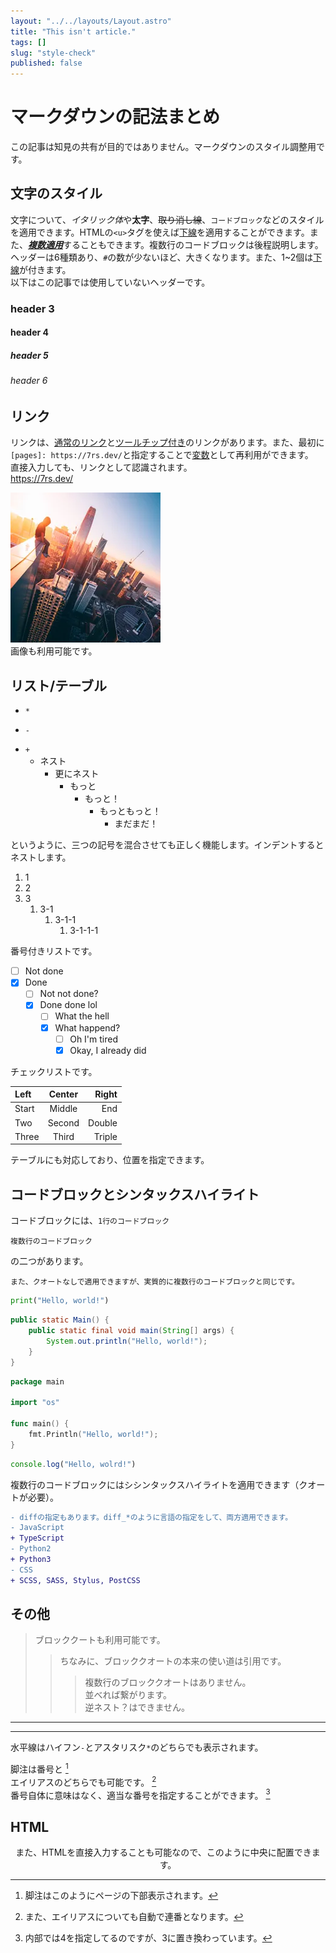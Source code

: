 ```yaml
---
layout: "../../layouts/Layout.astro"
title: "This isn't article."
tags: []
slug: "style-check"
published: false
---
```


# マークダウンの記法まとめ  

  この記事は知見の共有が目的ではありません。マークダウンのスタイル調整用です。  


## 文字のスタイル  

  文字について、*イタリック体*や**太字**、~~取り消し線~~、`コードブロック`などのスタイルを適用できます。HTMLの`<u>`タグを使えば<u>下線</u>を適用することができます。また、<u>***複数適用***</u>することもできます。複数行のコードブロックは後程説明します。    
  ヘッダーは6種類あり、`#`の数が少ないほど、大きくなります。また、1~2個は<u>下線</u>が付きます。  
  以下はこの記事では使用していないヘッダーです。  
  ### header 3  
  #### header 4  
  ##### header 5  
  ###### header 6 


[pages]: https://7rs.dev/
## リンク  

  リンクは、[通常のリンク](https://7rs.dev/)と[ツールチップ付き](https://7rs.dev/ "Pages - A website that is low cost and modern.")のリンクがあります。また、最初に`[pages]: https://7rs.dev/`と指定することで[変数][pages]として再利用ができます。    
  直接入力しても、リンクとして認識されます。  
  https://7rs.dev/  

  ![画像](../../assets/avatar.webp "avatar")  
  画像も利用可能です。  


## リスト/テーブル  

  * `*`  
  - `-`  
  + `+`  
    - ネスト  
      - 更にネスト  
        - もっと  
          - もっと！  
            - もっともっと！  
              - まだまだ！  

  というように、三つの記号を混合させても正しく機能します。インデントするとネストします。  

  1. 1  
  2. 2  
  3. 3  
     1. 3-1  
        1. 3-1-1  
           1. 3-1-1-1  

  番号付きリストです。  

  - [ ] Not done  
  - [x] Done  
    - [ ] Not not done?  
    - [x] Done done lol  
      - [ ] What the hell  
      - [x] What happend?   
        - [ ] Oh I'm tired
        - [x] Okay, I already did    

  チェックリストです。  

  | Left  | Center | Right  |
  | :---- | :----: | -----: |
  | Start | Middle | End    |
  | Two   | Second | Double |
  | Three | Third  | Triple |

  テーブルにも対応しており、位置を指定できます。  


## コードブロックとシンタックスハイライト  

  コードブロックには、`1行のコードブロック`  
  ```
  複数行のコードブロック
  ```  
  の二つがあります。  

    また、クオートなしで適用できますが、実質的に複数行のコードブロックと同じです。  

  ```py
  print("Hello, world!")
  ```  
  ```java
  public static Main() {
      public static final void main(String[] args) {
          System.out.println("Hello, world!");
      }
  }
  ```  
  ```go
  package main

  import "os"

  func main() {
      fmt.Println("Hello, world!");
  }
  ```  
  ```ts
  console.log("Hello, wolrd!")
  ```  

  複数行のコードブロックにはシシンタックスハイライトを適用できます（クオートが必要）。  

  ```diff
  - diffの指定もあります。diff_*のように言語の指定をして、両方適用できます。
  - JavaScript
  + TypeScript
  - Python2
  + Python3
  - CSS
  + SCSS, SASS, Stylus, PostCSS
  ```  


## その他  

  > ブロッククートも利用可能です。  
  > > ちなみに、ブロッククオートの本来の使い道は引用です。  
  > > > 複数行のブロッククオートはありません。  
  > > > 並べれば繋がります。  
  > > 逆ネスト？はできません。  

  ---  
  ***  
  水平線はハイフン`-`とアスタリスク`*`のどちらでも表示されます。  

  脚注は番号と [^1]  
  エイリアスのどちらでも可能です。 [^named-note]  
  番号自体に意味はなく、適当な番号を指定することができます。 [^4]  

  [^1]: 脚注はこのようにページの下部表示されます。  
  [^named-note]: また、エイリアスについても自動で連番となります。  
  [^4]: 内部では4を指定してるのですが、3に置き換わっています。  


## HTML  

  <p align="center">また、HTMLを直接入力することも可能なので、このように中央に配置できます。</p>  
